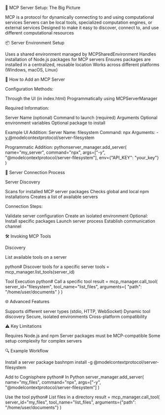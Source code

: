 🔧 MCP Server Setup: The Big Picture

MCP is a protocol for dynamically connecting to and using computational services
Servers can be local tools, specialized computation engines, or external services
Designed to make it easy to discover, connect to, and use different computational resources

📦 Server Environment Setup

Uses a shared environment managed by MCPSharedEnvironment
Handles installation of Node.js packages for MCP servers
Ensures packages are installed in a centralized, reusable location
Works across different platforms (Windows, macOS, Linux)

🚀 How to Add an MCP Server

Configuration Methods:

Through the UI (in index.html)
Programmatically using MCPServerManager


Required Information:

Server Name (optional)
Command to launch (required)
Arguments
Optional environment variables
Optional package to install


Example UI Addition:
Server Name: filesystem
Command: npx
Arguments: -y,@modelcontextprotocol/server-filesystem

Programmatic Addition:
pythonserver_manager.add_server(
    name="my_server",
    command="npx",
    args=["-y", "@modelcontextprotocol/server-filesystem"],
    env={"API_KEY": "your_key"}
)


🔌 Server Connection Process

Server Discovery

Scans for installed MCP server packages
Checks global and local npm installations
Creates a list of available servers


Connection Steps:

Validate server configuration
Create an isolated environment
Optional: Install specific packages
Launch server process
Establish communication channel



🛠 Invoking MCP Tools

Discovery

List available tools on a server

python# Discover tools for a specific server
tools = mcp_manager.list_tools(server_id)

Tool Execution
python# Call a specific tool
result = mcp_manager.call_tool(
    server_id="filesystem",
    tool_name="list_files",
    arguments={
        "path": "/home/user/documents"
    }
)


🌐 Advanced Features

Supports different server types (stdio, HTTP, WebSocket)
Dynamic tool discovery
Secure, isolated environments
Cross-platform compatibility

⚠️ Key Limitations

Requires Node.js and npm
Server packages must be MCP-compatible
Some setup complexity for complex servers

🔍 Example Workflow

Install a server package
bashnpm install -g @modelcontextprotocol/server-filesystem

Add to Cognisphere
python# In Python
server_manager.add_server(
    name="my_files",
    command="npx",
    args=["-y", "@modelcontextprotocol/server-filesystem"]
)

Use the tool
python# List files in a directory
result = mcp_manager.call_tool(
    server_id="my_files", 
    tool_name="list_files",
    arguments={"path": "/home/user/documents"}
)
